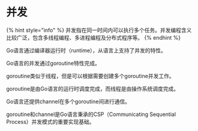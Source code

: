 # 并发

{% hint style="info" %}
并发指在同一时间内可以执行多个任务。并发编程含义比较广泛，包含多线程编程、多进程编程及分布式程序等。
{% endhint %}

Go语言通过编译器运行时（runtime），从语言上支持了并发的特性。

Go语言的并发通过goroutine特性完成。

goroutine类似于线程，但是可以根据需要创建多个goroutine并发工作。

goroutine是由Go语言的运行时调度完成，而线程是由操作系统调度完成。

Go语言还提供channel在多个goroutine间进行通信。

goroutine和channel是Go语言秉承的CSP（Communicating Sequential Process）并发模式的重要实现基础。

